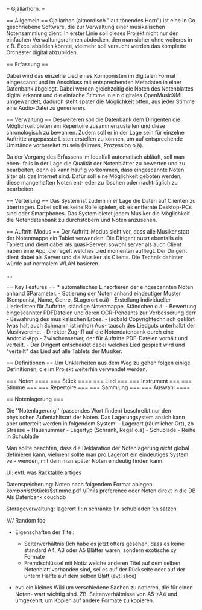 = Gjallarhorn. =

== Allgemein ==
Gjallarhon (altnordisch "laut tönendes Horn") ist eine in Go geschriebene
Software, die zur Verwaltung einer musikalischen Notensammlung dient. In erster
Linie soll dieses Projekt nicht nur den einfachen Verwaltungsrahmen abdecken,
den man sicher ohne weiteres in z.B. Excel abbilden könnte, vielmehr soll versucht
werden das komplette Orchester digital abzubilden.


== Erfassung ==

Dabei wird das einzelne Lied eines Komponisten im digitalen Format eingescannt
und im Anschluss mit entsprechenden Metadaten in einer Datenbank abgelegt. Dabei
werden gleichzeitig die Noten des Notenblattes digital erkannt und die einfache
Stimme in ein digitales OpenMusicXML umgewandelt, dadurch steht später die
Möglichkeit offen, aus jeder Stimme eine Audio-Datei zu generieren.

== Verwaltung == 
Desweiteren soll die Datenbank dem Dirigenten die Möglichkeit bieten ein
Repertoire zusammenzustellen und diese chronologisch zu bewahren. Zudem soll er
in der Lage sein für einzelne Auftritte angepasste Listen erstellen zu können,
um auf entsprechende Umstände vorbereitet zu sein (Kirmes, Prozession o.ä).

Da der Vorgang des Erfassens im Idealfall automatisch abläuft, soll man eben-
falls in der Lage die Qualität der Notenblätter zu bewerten und zu bearbeiten,
denn es kann häufig vorkommen, dass eingescannte Noten älter als das Internet
sind. Dafür soll eine Möglichkeit geboten werden, diese mangelhaften Noten ent-
eder zu löschen oder nachträglich zu bearbeiten.

== Verteilung ==
Das System ist zudem in er Lage die Daten auf Clienten zu übertragen. Dabei soll
es keine Rolle spielen, ob es entfernte Desktop-PCs sind oder Smartphones. Das
System bietet jedem Musiker die Möglichkeit die Notendatenbank zu durchstöbern
und Noten anzusehen.

== Auftritt-Modus ==
Der Auftritt-Modus sieht vor, dass alle Musiker statt der Notenmappe ein Tablet
verwenden. Die Dirigent nutzt ebenfalls ein Tablett und dient dabei als
quasi-Server. sowohl server als auch Client haben eine App, die regelt welches
Lied momentan aufliegt. Der Dirigent dient dabei als Server und die Musiker als
Clients. Die Technik dahinter würde auf normalem WLAN basieren.


....

== Key Features == 
    * automatisches Einsortieren der eingescannten Noten anhand $Parameter.
    - Sotierung der Noten anhand eindeutiger Muster (Komponist, Name, Genre,
      $Lagerort o.ä)
    - Erstellung individueller Liederlisten für Auftritte, ständige Notenmappe,
      Ständchen o.ä.
    - Bewertung eingescannter PDFDateien und deren OCR-Pendants zur Verbesserung
      derr
    - Bewahrung des musikalischen Erbes.
    - (sobald Copyrightechnisch geklört (was halt auch Schmarrn ist imho)) Aus-
      tausch des Liedguts unterhalbt der Musikvereine.
    - Direkter Zugriff auf die Notendatenbank durch eine Android-App
    - Zwischenserver, der für Auftritte PDF-Dateien vorhält und verteilt.
    - Der Dirigent entscheidet dabei welches Lied gespielt wird und "verteilt"
      das Lied auf alle Tablets der Musiker.


== Definitionen ==
Um Unklarheiten aus dem Weg zu gehen folgen einige Definitionen, die im Projekt
weiterhin verwendet werden.

=== Noten ====
=== Stück ====
=== Lied ===
=== Instrument ===
=== Stimme ===
=== Repertoire ===
=== Sammlung ===
=== Auswahl ====



== Notenlagerung ===

Die ''Notenlagerung'' (passendes Wort finden) beschreibt nur den physischen
Aufentahltsort der Noten. Das Lagerungsystem ansich kann aber unterteilt werden
in folgendem System:
    - Lagerort (räumlicher Ort), zb Strasse + Hausnummer
    - Lagertyp (Schrank, Regal o.ä)
    - Schublade
    - Reihe in Schublade

Man sollte beachten, dass die Deklaration der Notenlagerung _nicht_ global
definieren kann, vielmehr sollte man pro Lagerort ein eindeutiges System ver-
wenden, mit dem man später Noten eindeutig finden kann.



UI:
evtl. was Racktable artiges

Datenspeicherung:
Noten nach folgendem Format ablegen: $komponist/$stück/$stimme.pdf //Phils preference
oder
Noten direkt in die DB
Als Datenbank couchdb

Storageverwaltung:
lagerort 1 : n schränke 1:n schubladen 1:n sätzen 





//// Random foo
- Eigenschaften der Titel: 
    - Seitenverhältnis (Ich habe es jetzt öfters gesehen, dass es keine standard
    A4, A3 oder A5 Blätter waren, sondern exotische xy Formate
    - Fremdschlüssel mit Notiz welche anderen Titel auf dem selben Notenblatt 
    vorhanden sind, sei es auf der Rückseite oder auf der untern Hälfte auf dem
    selben Blatt (evtl slice)

- evtl ein kleines Wiki um verschiedene Sachen zu notieren, die für einen Noten-
wart wichtig sind. ZB. Seitenverhältnisse von A5->A4 und umgekehrt, um Kopien
auf andere Formate zu kopieren.
